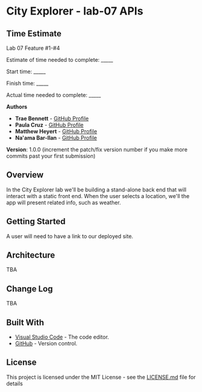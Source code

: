 # City Explorer - lab-07 APIs

## Time Estimate

Lab 07 Feature #1-#4

Estimate of time needed to complete: _____

Start time: _____

Finish time: _____

Actual time needed to complete: _____

**Authors**

* **Trae Bennett** - [GitHub Profile](https://github.com/TraeBenn22)
* **Paula Cruz** - [GitHub Profile](https://github.com/polangs)
* **Matthew Heyert** - [GitHub Profile](https://github.com/heyerthb)
* **Na'ama Bar-Ilan** - [GitHub Profile](https://github.com/NaamaBarIlan)

**Version**: 1.0.0 (increment the patch/fix version number if you make more commits past your first submission)

## Overview
In the City Explorer lab we'll be building a stand-alone back end that will interact with a static front end. When the user selects a location, we'll the app will present related info, such as weather. 

## Getting Started
A user will need to have a link to our deployed site. 

## Architecture
TBA

## Change Log
TBA

## Built With

* [Visual Studio Code](https://code.visualstudio.com/) - The code editor.
* [GitHub](https://github.com/) -  Version control.


## License

This project is licensed under the MIT License - see the [LICENSE.md](LICENSE.md) file for details